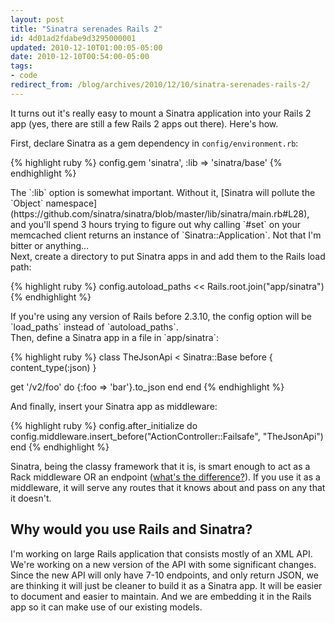 ```yaml
---
layout: post
title: "Sinatra serenades Rails 2"
id: 4d01ad2fdabe9d3295000001
updated: 2010-12-10T01:00:05-05:00
date: 2010-12-10T00:54:00-05:00
tags:
- code
redirect_from: /blog/archives/2010/12/10/sinatra-serenades-rails-2/
---
```


It turns out it's really easy to mount a Sinatra application into your Rails 2 app (yes, there are still a few Rails 2 apps out there). Here's how.

First, declare Sinatra as a gem dependency in `config/environment.rb`:

{% highlight ruby %}
config.gem 'sinatra', :lib => 'sinatra/base'
{% endhighlight %}

<aside>
The `:lib` option is somewhat important. Without it, [Sinatra will pollute the `Object` namespace](https://github.com/sinatra/sinatra/blob/master/lib/sinatra/main.rb#L28), and you'll spend 3 hours trying to figure out why calling `#set` on your memcached client returns an instance of `Sinatra::Application`. Not that I'm bitter or anything…

</aside>
Next, create a directory to put Sinatra apps in and add them to the Rails load path:

{% highlight ruby %}
config.autoload_paths << Rails.root.join("app/sinatra")
{% endhighlight %}

<aside>
If you're using any version of Rails before 2.3.10, the config option will be `load_paths` instead of `autoload_paths`.

</aside>
Then, define a Sinatra app in a file in `app/sinatra`:

{% highlight ruby %}
class TheJsonApi < Sinatra::Base
  before { content_type(:json) }

  get '/v2/foo' do
    {:foo => 'bar'}.to_json
  end
end
{% endhighlight %}

And finally, insert your Sinatra app as middleware:

{% highlight ruby %}
config.after_initialize do
  config.middleware.insert_before("ActionController::Failsafe", "TheJsonApi")
end
{% endhighlight %}

Sinatra, being the classy framework that it is, is smart enough to act as a Rack middleware OR an endpoint ([what's the difference?](http://intridea.com/2010/4/20/rack-middleware-and-applications-whats-the-difference?blog=company)). If you use it as a middleware, it will serve any routes that it knows about and pass on any that it doesn't.

Why would you use Rails and Sinatra?
------------------------------------

I'm working on large Rails application that consists mostly of an XML API. We're working on a new version of the API with some significant changes. Since the new API will only have 7-10 endpoints, and only return JSON, we are thinking it will just be cleaner to build it as a Sinatra app. It will be easier to document and easier to maintain. And we are embedding it in the Rails app so it can make use of our existing models.
